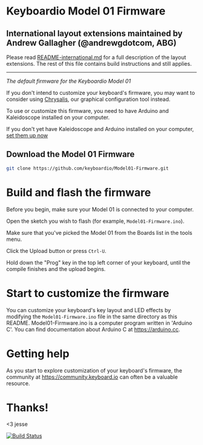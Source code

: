 # Keyboardio Model 01 Firmware

## International layout extensions maintained by Andrew Gallagher (@andrewgdotcom, ABG)

Please read [README-international.md](README-international.md) for a full
description of the layout extensions. The rest of this file contains build
instructions and still applies.

----

_The default firmware for the Keyboardio Model 01_

If you don't intend to customize your keyboard's firmware, you may want to consider using [Chrysalis](https://github.com/keyboardio/Chrysalis), our graphical configuration tool instead.

To use or customize this firmware, you need to have Arduino and Kaleidoscope installed on your computer. 

If you don't yet have Kaleidoscope and Arduino installed on your computer, [set them up now](https://kaleidoscope.readthedocs.io/en/latest/setup_toolchain.html)


## Download the Model 01 Firmware

```sh
git clone https://github.com/keyboardio/Model01-Firmware.git
```

# Build and flash the firmware

Before you begin, make sure your Model 01 is connected to your computer.

Open the sketch you wish to flash (for example, `Model01-Firmware.ino`).

Make sure that you've picked the Model 01 from the Boards list in the tools menu.

Click the Upload button or press `Ctrl-U`.

Hold down the "Prog" key in the top left corner of your keyboard, until the compile finishes and the upload begins.

# Start to customize the firmware

You can customize your keyboard's key layout and LED effects by modifying the `Model01-Firmware.ino` file in the same directory as this README. Model01-Firmware.ino is a computer program written in 'Arduino C'. You can find documentation about Arduino C at https://arduino.cc.

# Getting help

As you start to explore customization of your keyboard's firmware, the community at https://community.keyboard.io can often be a valuable resource.

# Thanks!

<3 jesse

[![Build Status](https://travis-ci.org/keyboardio/Model01-Firmware.svg?branch=master)](https://travis-ci.org/keyboardio/Model01-Firmware)
